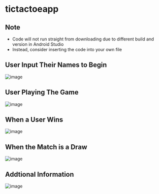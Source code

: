 # tictactoeapp
## Note
* Code will not run straight from downloading due to different build and version in Android Studio
* Instead, consider inserting the code into your own file 


## User Input Their Names to Begin 
![image](https://github.com/calmserenity/tictactoeapp/assets/142383855/e8b40eb3-2cf0-4002-9c7e-364ec9dd46ba)

## User Playing The Game 
![image](https://github.com/calmserenity/tictactoeapp/assets/142383855/c6159a59-97a3-4b48-8765-b9d2d78568e1)

## When a User Wins
![image](https://github.com/calmserenity/tictactoeapp/assets/142383855/4c3f5e1c-cb3f-469a-b523-aa5363c915a9)

## When the Match is a Draw
![image](https://github.com/calmserenity/tictactoeapp/assets/142383855/a618dbf0-0a2e-4a62-bca9-2304703e8fcd)

## Addtional Information 
![image](https://github.com/calmserenity/tictactoeapp/assets/142383855/6b35346d-a4c5-451f-a32b-1a63c70834a4)





